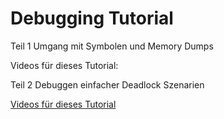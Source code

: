 # Debugging Tutorial

Teil 1
Umgang mit Symbolen und Memory Dumps

Videos für dieses Tutorial: 

Teil 2
Debuggen einfacher Deadlock Szenarien

[Videos für dieses Tutorial](https://www.youtube.com/watch?v=jbNKJ0qL93w&list=PLzf7HSv14Jz2awJApMeU-TGE5VYRt1p9m)
